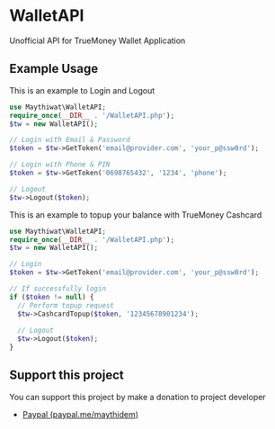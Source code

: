 # WalletAPI
Unofficial API for TrueMoney Wallet Application

## Example Usage
This is an example to Login and Logout
```php
use Maythiwat\WalletAPI;
require_once(__DIR__ . '/WalletAPI.php');
$tw = new WalletAPI();

// Login with Email & Password
$token = $tw->GetToken('email@provider.com', 'your_p@ssw0rd');

// Login with Phone & PIN
$token = $tw->GetToken('0698765432', '1234', 'phone');

// Logout
$tw->Logout($token);
```

This is an example to topup your balance with TrueMoney Cashcard
```php
use Maythiwat\WalletAPI;
require_once(__DIR__ . '/WalletAPI.php');
$tw = new WalletAPI();

// Login
$token = $tw->GetToken('email@provider.com', 'your_p@ssw0rd');

// If successfully login
if ($token != null) {
  // Perform topup request
  $tw->CashcardTopup($token, '12345678901234');
  
  // Logout
  $tw->Logout($token);
}
```

## Support this project
You can support this project by make a donation to project developer
- [Paypal (paypal.me/maythidem)](https://www.paypal.me/maythidem)
